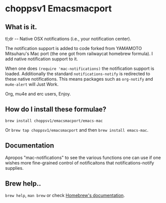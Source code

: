 # choppsv1 Emacsmacport

## What is it.

tl;dr -- Native OSX notifications (i.e., your notification center).

The notification support is added to code forked from YAMAMOTO Mitsuharu's Mac
port (the one got from railwaycat homebrew formula). I add native notification
support to it.

When one does `(require 'mac-notifications)` the notification support is loaded.
Additionally the standard `notifications-notify` is redirected to these native
notifications. This means packages such as `org-notify` and `mu4e-alert` will
Just Work.

Org, mu4e and erc users, Enjoy.

## How do I install these formulae?

`brew install choppsv1/emacsmacport/emacs-mac`

Or `brew tap choppsv1/emacsmacport` and then `brew install emacs-mac`.

## Documentation

Apropos "mac-notifications" to see the various functions one can use if one
wishes more fine-grained control of notificaitons that notifications-notify
supplies.

## Brew help..

`brew help`, `man brew` or check [Homebrew's documentation](https://docs.brew.sh).
